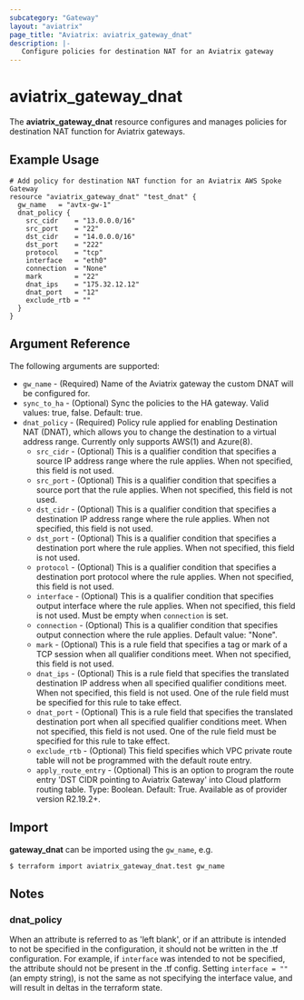 ```yaml
---
subcategory: "Gateway"
layout: "aviatrix"
page_title: "Aviatrix: aviatrix_gateway_dnat"
description: |-
   Configure policies for destination NAT for an Aviatrix gateway
---
```


# aviatrix_gateway_dnat

The **aviatrix_gateway_dnat** resource configures and manages policies for destination NAT function for Aviatrix gateways.

## Example Usage

```hcl
# Add policy for destination NAT function for an Aviatrix AWS Spoke Gateway
resource "aviatrix_gateway_dnat" "test_dnat" {
  gw_name   = "avtx-gw-1"
  dnat_policy {
    src_cidr    = "13.0.0.0/16"
    src_port    = "22"
    dst_cidr    = "14.0.0.0/16"
    dst_port    = "222"
    protocol    = "tcp"
    interface   = "eth0"
    connection  = "None"
    mark        = "22"
    dnat_ips    = "175.32.12.12"
    dnat_port   = "12"
    exclude_rtb = ""
  }
}
```

## Argument Reference

The following arguments are supported:

* `gw_name` - (Required) Name of the Aviatrix gateway the custom DNAT will be configured for.
* `sync_to_ha` - (Optional) Sync the policies to the HA gateway. Valid values: true, false. Default: true.
* `dnat_policy` - (Required) Policy rule applied for enabling Destination NAT (DNAT), which allows you to change the destination to a virtual address range. Currently only supports AWS(1) and Azure(8).
  * `src_cidr` - (Optional) This is a qualifier condition that specifies a source IP address range where the rule applies. When not specified, this field is not used.
  * `src_port` - (Optional) This is a qualifier condition that specifies a source port that the rule applies. When not specified, this field is not used.
  * `dst_cidr` - (Optional) This is a qualifier condition that specifies a destination IP address range where the rule applies. When not specified, this field is not used.
  * `dst_port` - (Optional) This is a qualifier condition that specifies a destination port where the rule applies. When not specified, this field is not used.
  * `protocol` - (Optional) This is a qualifier condition that specifies a destination port protocol where the rule applies. When not specified, this field is not used.
  * `interface` - (Optional) This is a qualifier condition that specifies output interface where the rule applies. When not specified, this field is not used. Must be empty when `connection` is set.
  * `connection` - (Optional) This is a qualifier condition that specifies output connection where the rule applies. Default value: "None".
  * `mark` - (Optional) This is a rule field that specifies a tag or mark of a TCP session when all qualifier conditions meet. When not specified, this field is not used.
  * `dnat_ips` - (Optional) This is a rule field that specifies the translated destination IP address when all specified qualifier conditions meet. When not specified, this field is not used. One of the rule field must be specified for this rule to take effect.
  * `dnat_port` - (Optional) This is a rule field that specifies the translated destination port when all specified qualifier conditions meet. When not specified, this field is not used. One of the rule field must be specified for this rule to take effect.
  * `exclude_rtb` - (Optional) This field specifies which VPC private route table will not be programmed with the default route entry.
  * `apply_route_entry` - (Optional) This is an option to program the route entry 'DST CIDR pointing to Aviatrix Gateway' into Cloud platform routing table. Type: Boolean. Default: True. Available as of provider version R2.19.2+.

## Import

**gateway_dnat** can be imported using the `gw_name`, e.g.

```
$ terraform import aviatrix_gateway_dnat.test gw_name
```

## Notes
### dnat_policy
When an attribute is referred to as 'left blank', or if an attribute is intended to not be specified in the configuration, it should not be written in the .tf configuration. For example, if `interface` was intended to not be specified, the attribute should not be present in the .tf config. Setting `interface = ""` (an empty string), is not the same as not specifying the interface value, and will result in deltas in the terraform state.
